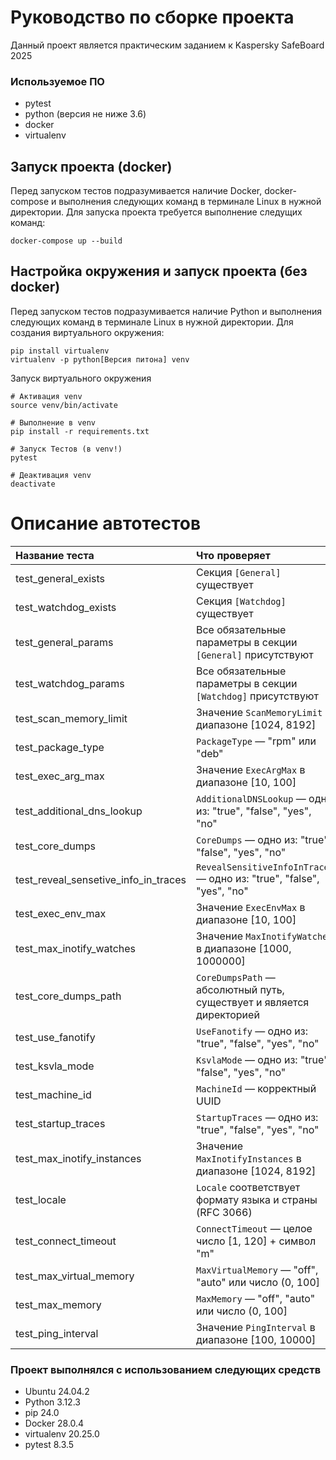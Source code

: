 # Руководство по сборке проекта

Данный проект является практическим заданием к Kaspersky SafeBoard 2025 

### Используемое ПО 
- pytest
- python (версия не ниже 3.6)
- docker
- virtualenv

## Запуск проекта (docker)

Перед запуском тестов подразумивается наличие Docker, docker-compose и выполнения следующих команд в терминале Linux в нужной директории.
Для запуска проекта требуется выполнение следущих команд:
```
docker-compose up --build
```

## Настройка окружения и запуск проекта (без docker)

Перед запуском тестов подразумивается наличие Python и выполнения следующих команд в терминале Linux в нужной директории.
Для создания виртуального окружения:
```
pip install virtualenv
virtualenv -p python[Версия питона] venv
```
Запуск виртуального окружения
```
# Активация venv
source venv/bin/activate 

# Выполнение в venv
pip install -r requirements.txt

# Запуск Тестов (в venv!)
pytest 

# Деактивация venv
deactivate
```

# Описание автотестов

| Название теста | Что проверяет |
|:----------------|:--------------|
| test_general_exists | Секция `[General]` существует |
| test_watchdog_exists | Секция `[Watchdog]` существует |
| test_general_params | Все обязательные параметры в секции `[General]` присутствуют |
| test_watchdog_params | Все обязательные параметры в секции `[Watchdog]` присутствуют |
| test_scan_memory_limit | Значение `ScanMemoryLimit` в диапазоне [1024, 8192] |
| test_package_type | `PackageType` — "rpm" или "deb" |
| test_exec_arg_max | Значение `ExecArgMax` в диапазоне [10, 100] |
| test_additional_dns_lookup | `AdditionalDNSLookup` — одно из: "true", "false", "yes", "no" |
| test_core_dumps | `CoreDumps` — одно из: "true", "false", "yes", "no" |
| test_reveal_sensetive_info_in_traces | `RevealSensitiveInfoInTraces` — одно из: "true", "false", "yes", "no" |
| test_exec_env_max | Значение `ExecEnvMax` в диапазоне [10, 100] |
| test_max_inotify_watches | Значение `MaxInotifyWatches` в диапазоне [1000, 1000000] |
| test_core_dumps_path | `CoreDumpsPath` — абсолютный путь, существует и является директорией |
| test_use_fanotify | `UseFanotify` — одно из: "true", "false", "yes", "no" |
| test_ksvla_mode | `KsvlaMode` — одно из: "true", "false", "yes", "no" |
| test_machine_id | `MachineId` — корректный UUID |
| test_startup_traces | `StartupTraces` — одно из: "true", "false", "yes", "no" |
| test_max_inotify_instances | Значение `MaxInotifyInstances` в диапазоне [1024, 8192] |
| test_locale | `Locale` соответствует формату языка и страны (RFC 3066) |
| test_connect_timeout | `ConnectTimeout` — целое число [1, 120] + символ "m" |
| test_max_virtual_memory | `MaxVirtualMemory` — "off", "auto" или число (0, 100] |
| test_max_memory | `MaxMemory` — "off", "auto" или число (0, 100] |
| test_ping_interval | Значение `PingInterval` в диапазоне [100, 10000] |

### Проект выполнялся с использованием следующих средств
- Ubuntu 24.04.2
- Python 3.12.3
- pip 24.0
- Docker 28.0.4
- virtualenv 20.25.0
- pytest 8.3.5

